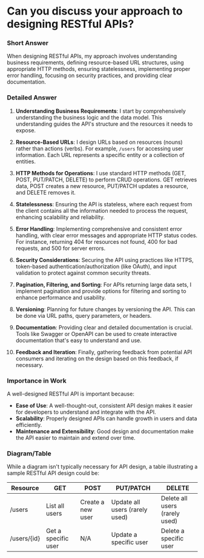# Can you discuss your approach to designing RESTful APIs?

### Short Answer
When designing RESTful APIs, my approach involves understanding business requirements, defining resource-based URL structures, using appropriate HTTP methods, ensuring statelessness, implementing proper error handling, focusing on security practices, and providing clear documentation.

### Detailed Answer
1. **Understanding Business Requirements**: I start by comprehensively understanding the business logic and the data model. This understanding guides the API's structure and the resources it needs to expose.

2. **Resource-Based URLs**: I design URLs based on resources (nouns) rather than actions (verbs). For example, `/users` for accessing user information. Each URL represents a specific entity or a collection of entities.

3. **HTTP Methods for Operations**: I use standard HTTP methods (GET, POST, PUT/PATCH, DELETE) to perform CRUD operations. GET retrieves data, POST creates a new resource, PUT/PATCH updates a resource, and DELETE removes it.

4. **Statelessness**: Ensuring the API is stateless, where each request from the client contains all the information needed to process the request, enhancing scalability and reliability.

5. **Error Handling**: Implementing comprehensive and consistent error handling, with clear error messages and appropriate HTTP status codes. For instance, returning 404 for resources not found, 400 for bad requests, and 500 for server errors.

6. **Security Considerations**: Securing the API using practices like HTTPS, token-based authentication/authorization (like OAuth), and input validation to protect against common security threats.

7. **Pagination, Filtering, and Sorting**: For APIs returning large data sets, I implement pagination and provide options for filtering and sorting to enhance performance and usability.

8. **Versioning**: Planning for future changes by versioning the API. This can be done via URL paths, query parameters, or headers.

9. **Documentation**: Providing clear and detailed documentation is crucial. Tools like Swagger or OpenAPI can be used to create interactive documentation that's easy to understand and use.

10. **Feedback and Iteration**: Finally, gathering feedback from potential API consumers and iterating on the design based on this feedback, if necessary.

### Importance in Work
A well-designed RESTful API is important because:

- **Ease of Use**: A well-thought-out, consistent API design makes it easier for developers to understand and integrate with the API.
- **Scalability**: Properly designed APIs can handle growth in users and data efficiently.
- **Maintenance and Extensibility**: Good design and documentation make the API easier to maintain and extend over time.

### Diagram/Table
While a diagram isn't typically necessary for API design, a table illustrating a sample RESTful API design could be:

| Resource      | GET                | POST       | PUT/PATCH          | DELETE         |
|---------------|--------------------|------------|--------------------|----------------|
| /users        | List all users     | Create a new user | Update all users (rarely used) | Delete all users (rarely used) |
| /users/{id}   | Get a specific user | N/A        | Update a specific user | Delete a specific user |
